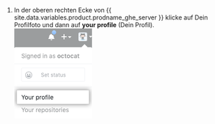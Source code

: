 1. In der oberen rechten Ecke von {{ site.data.variables.product.prodname_ghe_server }} klicke auf Dein Profilfoto und dann auf **your profile** (Dein Profil). ![Profilfoto](/assets/images/enterprise/settings/top_right_avatar.png)
